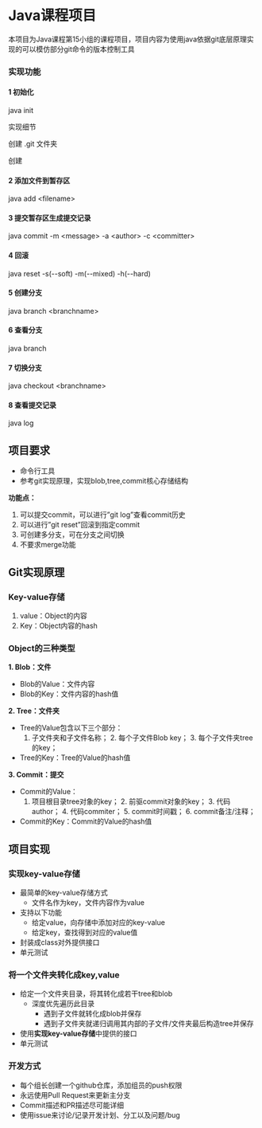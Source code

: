 # Java课程项目

本项目为Java课程第15小组的课程项目，项目内容为使用java依据git底层原理实现的可以模仿部分git命令的版本控制工具

### 实现功能

#### 1 初始化

java init

实现细节

创建 .git 文件夹

创建

#### 2 添加文件到暂存区

java add  \<filename>

#### 3 提交暂存区生成提交记录

java commit -m \<message> -a \<author> -c \<committer>

#### 4 回滚

java reset -s(--soft) -m(--mixed) -h(--hard)

#### 5 创建分支

java branch \<branchname>

#### 6 查看分支

java branch

#### 7 切换分支

java checkout \<branchname>

#### 8 查看提交记录

java log

## 项目要求

- 命令行工具
- 参考git实现原理，实现blob,tree,commit核心存储结构

**功能点：**

  1. 可以提交commit，可以进行”git log”查看commit历史
  2. 可以进行”git reset”回滚到指定commit
  3. 可创建多分支，可在分支之间切换
  4. 不要求merge功能

## Git实现原理

### **Key-value存储**

1. value：Object的内容
2. Key：Object内容的hash

### **Object的三种类型**

**1. Blob：文件**

- Blob的Value：文件内容
- Blob的Key：文件内容的hash值

**2. Tree：文件夹**

- Tree的Value包含以下三个部分：
  1. 子文件夹和子文件名称；
     2. 每个子文件Blob key；
     3. 每个子文件夹tree的key；
- Tree的Key：Tree的Value的hash值

**3. Commit：提交**

- Commit的Value：
  1. 项目根目录tree对象的key；
     2. 前驱commit对象的key；
     3. 代码author；
     4. 代码commiter；
     5. commit时间戳；
     6. commit备注/注释；
- Commit的Key：Commit的Value的hash值

## 项目实现

### 实现key-value存储

- 最简单的key-value存储方式
  - 文件名作为key，文件内容作为value
- 支持以下功能
  - 给定value，向存储中添加对应的key-value
  - 给定key，查找得到对应的value值
- 封装成class对外提供接口
- 单元测试

### 将一个文件夹转化成key,value

- 给定一个文件夹目录，将其转化成若干tree和blob
  - 深度优先遍历此目录
    - 遇到子文件就转化成blob并保存
    - 遇到子文件夹就递归调用其内部的子文件/文件夹最后构造tree并保存
- 使用**实现key-value存储**中提供的接口
- 单元测试

### 开发方式

- 每个组长创建一个github仓库，添加组员的push权限
- 永远使用Pull Request来更新主分支
- Commit描述和PR描述尽可能详细
- 使用issue来讨论/记录开发计划、分工以及问题/bug